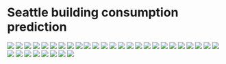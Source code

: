 # Seattle building consumption prediction
![](https://github.com/leoguillaume/Seattle-building-consumption-prediction/blob/main/sildes/slide_2.jpeg)
![](https://github.com/leoguillaume/Seattle-building-consumption-prediction/blob/main/sildes/slide_3.jpeg)
![](https://github.com/leoguillaume/Seattle-building-consumption-prediction/blob/main/sildes/slide_4.jpeg)
![](https://github.com/leoguillaume/Seattle-building-consumption-prediction/blob/main/sildes/slide_5.jpeg)
![](https://github.com/leoguillaume/Seattle-building-consumption-prediction/blob/main/sildes/slide_6.jpeg)
![](https://github.com/leoguillaume/Seattle-building-consumption-prediction/blob/main/sildes/slide_7.jpeg)
![](https://github.com/leoguillaume/Seattle-building-consumption-prediction/blob/main/sildes/slide_8.jpeg)
![](https://github.com/leoguillaume/Seattle-building-consumption-prediction/blob/main/sildes/slide_9.jpeg)
![](https://github.com/leoguillaume/Seattle-building-consumption-prediction/blob/main/sildes/slide_10.jpeg)
![](https://github.com/leoguillaume/Seattle-building-consumption-prediction/blob/main/sildes/slide_11.jpeg)
![](https://github.com/leoguillaume/Seattle-building-consumption-prediction/blob/main/sildes/slide_12.jpeg)
![](https://github.com/leoguillaume/Seattle-building-consumption-prediction/blob/main/sildes/slide_13.jpeg)
![](https://github.com/leoguillaume/Seattle-building-consumption-prediction/blob/main/sildes/slide_14.jpeg)
![](https://github.com/leoguillaume/Seattle-building-consumption-prediction/blob/main/sildes/slide_15.jpeg)
![](https://github.com/leoguillaume/Seattle-building-consumption-prediction/blob/main/sildes/slide_16.jpeg)
![](https://github.com/leoguillaume/Seattle-building-consumption-prediction/blob/main/sildes/slide_17.jpeg)
![](https://github.com/leoguillaume/Seattle-building-consumption-prediction/blob/main/sildes/slide_18.jpeg)
![](https://github.com/leoguillaume/Seattle-building-consumption-prediction/blob/main/sildes/slide_19.jpeg)
![](https://github.com/leoguillaume/Seattle-building-consumption-prediction/blob/main/sildes/slide_20.jpeg)
![](https://github.com/leoguillaume/Seattle-building-consumption-prediction/blob/main/sildes/slide_21.jpeg)
![](https://github.com/leoguillaume/Seattle-building-consumption-prediction/blob/main/sildes/slide_22.jpeg)
![](https://github.com/leoguillaume/Seattle-building-consumption-prediction/blob/main/sildes/slide_23.jpeg)
![](https://github.com/leoguillaume/Seattle-building-consumption-prediction/blob/main/sildes/slide_24.jpeg)
![](https://github.com/leoguillaume/Seattle-building-consumption-prediction/blob/main/sildes/slide_25.jpeg)
![](https://github.com/leoguillaume/Seattle-building-consumption-prediction/blob/main/sildes/slide_26.jpeg)
![](https://github.com/leoguillaume/Seattle-building-consumption-prediction/blob/main/sildes/slide_27.jpeg)
![](https://github.com/leoguillaume/Seattle-building-consumption-prediction/blob/main/sildes/slide_28.jpeg)
![](https://github.com/leoguillaume/Seattle-building-consumption-prediction/blob/main/sildes/slide_29.jpeg)
![](https://github.com/leoguillaume/Seattle-building-consumption-prediction/blob/main/sildes/slide_30.jpeg)
![](https://github.com/leoguillaume/Seattle-building-consumption-prediction/blob/main/sildes/slide_31.jpeg)
![](https://github.com/leoguillaume/Seattle-building-consumption-prediction/blob/main/sildes/slide_32.jpeg)
![](https://github.com/leoguillaume/Seattle-building-consumption-prediction/blob/main/sildes/slide_33.jpeg)
![](https://github.com/leoguillaume/Seattle-building-consumption-prediction/blob/main/sildes/slide_34.jpeg)
